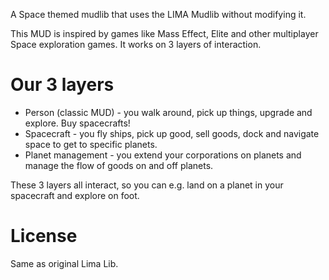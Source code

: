 A Space themed mudlib that uses the LIMA Mudlib without modifying it. 

This MUD is inspired by games like Mass Effect, Elite and other multiplayer Space exploration games. 
It works on 3 layers of interaction.
# Our 3 layers
- Person (classic MUD) - you walk around, pick up things, upgrade and explore. Buy spacecrafts!
- Spacecraft - you fly ships, pick up good, sell goods, dock and navigate space to get to specific planets.
- Planet management - you extend your corporations on planets and manage the flow of goods on and off planets.

These 3 layers all interact, so you can e.g. land on a planet in your spacecraft and explore on foot.

# License
Same as original Lima Lib.
